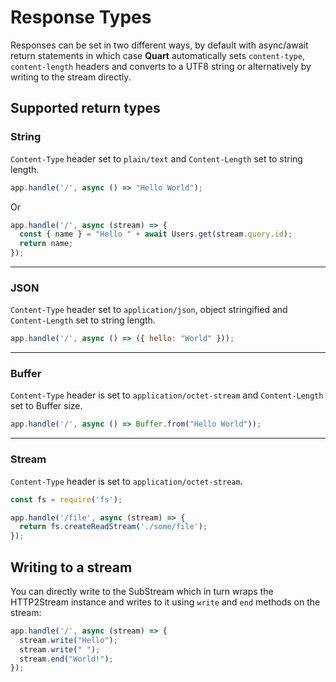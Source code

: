 # Response Types
Responses can be set in two different ways, by default with async/await return statements in which case **Quart** automatically sets `content-type`, `content-length` headers and converts to a UTF8 string or alternatively by writing to the stream directly.

## Supported return types
### String
`Content-Type` header set to `plain/text` and `Content-Length` set to string length.
```javascript
app.handle('/', async () => "Hello World");
```
Or
```javascript
app.handle('/', async (stream) => {
  const { name } = "Hello " + await Users.get(stream.query.id);
  return name;
});
```

----

### JSON
`Content-Type` header set to `application/json`, object stringified and `Content-Length` set to string length.
```javascript
app.handle('/', async () => ({ hello: "World" }));
```

----

### Buffer
`Content-Type` header is set to `application/octet-stream` and `Content-Length` set to Buffer size.
```javascript
app.handle('/', async () => Buffer.from("Hello World"));
```

----

### Stream
`Content-Type` header is set to `application/octet-stream`.
```javascript
const fs = require('fs');

app.handle('/file', async (stream) => {
  return fs.createReadStream('./some/file');
});
```

## Writing to a stream
You can directly write to the SubStream which in turn wraps the HTTP2Stream instance and writes to it using `write` and `end` methods on the stream:

```javascript
app.handle('/', async (stream) => {
  stream.write("Hello");
  stream.write(" ");
  stream.end("World!");
});
```